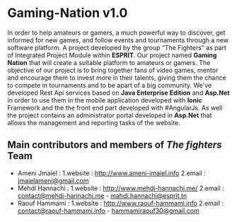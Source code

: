 # Gaming-Nation v1.0
In order to help amateurs or gamers, a much powerful way to discover, get informed for new games, and follow events and tournaments through a new software platform. A project developed by the group “The Fighters” as part of Integrated Project Module within **ESPRIT**. Our project named **Gaming Nation** that will create a suitable platform to amateurs or gamers. The objective of our project is to bring together fans of video games, mentor and encourage them to invest more in their talents, giving them the chance to compete in tournaments and to be apart of a big community. We've developed Rest Api services based on **Java Enterprise Edition** and **Asp.Net** in order to use them in the mobile application developed with **Ionic** Framework and the the front end part developed with #AngularJs. As well the project contains an administrator portal developed in **Asp.Net** that allows the management and reporting tasks of the website.
## Main contributors and members of _The fighters_ Team
* Ameni Jmaiel : 
 1.website : http://www.ameni-jmaiel.info
 2.email :   jmaielameni@gmail.com
* Mehdi Hannachi : 
 1.website : http://www.mehdi-hannachi.me/
 2.email :   contact@mehdi-hannachi.me - mahdi.hannachi@esprit.tn
* Raouf Hammami : 
 1.website : http://www.raouf-hammami.info 
 2.email :   contact@raouf-hammami.info - hammamiraouf30@gmail.com
   
